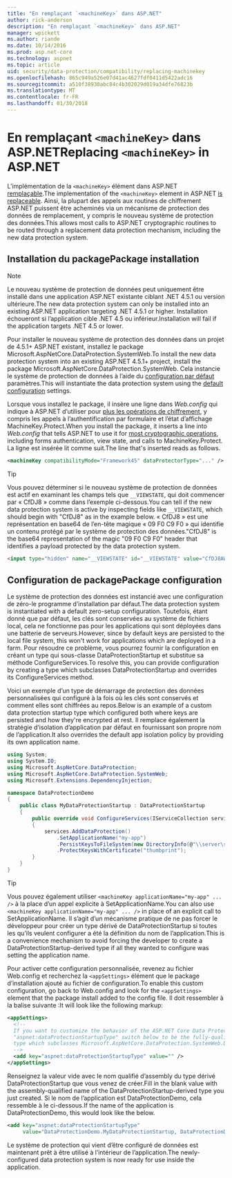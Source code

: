 ```yaml
---
title: "En remplaçant `<machineKey>` dans ASP.NET"
author: rick-anderson
description: "En remplaçant `<machineKey>` dans ASP.NET"
manager: wpickett
ms.author: riande
ms.date: 10/14/2016
ms.prod: asp.net-core
ms.technology: aspnet
ms.topic: article
uid: security/data-protection/compatibility/replacing-machinekey
ms.openlocfilehash: 865c949a526e07d41ac4627fdf0411d5422adc16
ms.sourcegitcommit: a510f38930abc84c4b302029d019a34dfe76823b
ms.translationtype: MT
ms.contentlocale: fr-FR
ms.lasthandoff: 01/30/2018
---
```

# <a name="replacing-machinekey-in-aspnet"></a><span data-ttu-id="0f00a-103">En remplaçant `<machineKey>` dans ASP.NET</span><span class="sxs-lookup"><span data-stu-id="0f00a-103">Replacing `<machineKey>` in ASP.NET</span></span>

<a name="compatibility-replacing-machinekey"></a>

<span data-ttu-id="0f00a-104">L’implémentation de la `<machineKey>` élément dans ASP.NET [remplaçable](https://blogs.msdn.microsoft.com/webdev/2012/10/23/cryptographic-improvements-in-asp-net-4-5-pt-2/).</span><span class="sxs-lookup"><span data-stu-id="0f00a-104">The implementation of the `<machineKey>` element in ASP.NET [is replaceable](https://blogs.msdn.microsoft.com/webdev/2012/10/23/cryptographic-improvements-in-asp-net-4-5-pt-2/).</span></span> <span data-ttu-id="0f00a-105">Ainsi, la plupart des appels aux routines de chiffrement ASP.NET puissent être acheminés via un mécanisme de protection des données de remplacement, y compris le nouveau système de protection des données.</span><span class="sxs-lookup"><span data-stu-id="0f00a-105">This allows most calls to ASP.NET cryptographic routines to be routed through a replacement data protection mechanism, including the new data protection system.</span></span>

## <a name="package-installation"></a><span data-ttu-id="0f00a-106">Installation du package</span><span class="sxs-lookup"><span data-stu-id="0f00a-106">Package installation</span></span>

> [!NOTE]
> <span data-ttu-id="0f00a-107">Le nouveau système de protection de données peut uniquement être installé dans une application ASP.NET existante ciblant .NET 4.5.1 ou version ultérieure.</span><span class="sxs-lookup"><span data-stu-id="0f00a-107">The new data protection system can only be installed into an existing ASP.NET application targeting .NET 4.5.1 or higher.</span></span> <span data-ttu-id="0f00a-108">Installation échoueront si l’application cible .NET 4.5 ou inférieur.</span><span class="sxs-lookup"><span data-stu-id="0f00a-108">Installation will fail if the application targets .NET 4.5 or lower.</span></span>

<span data-ttu-id="0f00a-109">Pour installer le nouveau système de protection des données dans un projet de 4.5.1+ ASP.NET existant, installez le package Microsoft.AspNetCore.DataProtection.SystemWeb.</span><span class="sxs-lookup"><span data-stu-id="0f00a-109">To install the new data protection system into an existing ASP.NET 4.5.1+ project, install the package Microsoft.AspNetCore.DataProtection.SystemWeb.</span></span> <span data-ttu-id="0f00a-110">Cela instancie le système de protection de données à l’aide du [configuration par défaut](xref:security/data-protection/configuration/default-settings) paramètres.</span><span class="sxs-lookup"><span data-stu-id="0f00a-110">This will instantiate the data protection system using the [default configuration](xref:security/data-protection/configuration/default-settings) settings.</span></span>

<span data-ttu-id="0f00a-111">Lorsque vous installez le package, il insère une ligne dans *Web.config* qui indique à ASP.NET d’utiliser pour [plus les opérations de chiffrement](https://blogs.msdn.microsoft.com/webdev/2012/10/23/cryptographic-improvements-in-asp-net-4-5-pt-2/), y compris les appels à l’authentification par formulaire et l’état d’affichage MachineKey.Protect.</span><span class="sxs-lookup"><span data-stu-id="0f00a-111">When you install the package, it inserts a line into *Web.config* that tells ASP.NET to use it for [most cryptographic operations](https://blogs.msdn.microsoft.com/webdev/2012/10/23/cryptographic-improvements-in-asp-net-4-5-pt-2/), including forms authentication, view state, and calls to MachineKey.Protect.</span></span> <span data-ttu-id="0f00a-112">La ligne est insérée lit comme suit.</span><span class="sxs-lookup"><span data-stu-id="0f00a-112">The line that's inserted reads as follows.</span></span>

```xml
<machineKey compatibilityMode="Framework45" dataProtectorType="..." />
```

>[!TIP]
> <span data-ttu-id="0f00a-113">Vous pouvez déterminer si le nouveau système de protection de données est actif en examinant les champs tels que `__VIEWSTATE`, qui doit commencer par « CfDJ8 » comme dans l’exemple ci-dessous.</span><span class="sxs-lookup"><span data-stu-id="0f00a-113">You can tell if the new data protection system is active by inspecting fields like `__VIEWSTATE`, which should begin with "CfDJ8" as in the example below.</span></span> <span data-ttu-id="0f00a-114">« CfDJ8 » est une représentation en base64 de l’en-tête magique « 09 F0 C9 F0 » qui identifie un contenu protégé par le système de protection des données.</span><span class="sxs-lookup"><span data-stu-id="0f00a-114">"CfDJ8" is the base64 representation of the magic "09 F0 C9 F0" header that identifies a payload protected by the data protection system.</span></span>

```html
<input type="hidden" name="__VIEWSTATE" id="__VIEWSTATE" value="CfDJ8AWPr2EQPTBGs3L2GCZOpk..." />
```

## <a name="package-configuration"></a><span data-ttu-id="0f00a-115">Configuration de package</span><span class="sxs-lookup"><span data-stu-id="0f00a-115">Package configuration</span></span>

<span data-ttu-id="0f00a-116">Le système de protection des données est instancié avec une configuration de zéro-le programme d’installation par défaut.</span><span class="sxs-lookup"><span data-stu-id="0f00a-116">The data protection system is instantiated with a default zero-setup configuration.</span></span> <span data-ttu-id="0f00a-117">Toutefois, étant donné que par défaut, les clés sont conservées au système de fichiers local, cela ne fonctionne pas pour les applications qui sont déployées dans une batterie de serveurs.</span><span class="sxs-lookup"><span data-stu-id="0f00a-117">However, since by default keys are persisted to the local file system, this won't work for applications which are deployed in a farm.</span></span> <span data-ttu-id="0f00a-118">Pour résoudre ce problème, vous pourrez fournir la configuration en créant un type qui sous-classe DataProtectionStartup et substitue sa méthode ConfigureServices.</span><span class="sxs-lookup"><span data-stu-id="0f00a-118">To resolve this, you can provide configuration by creating a type which subclasses DataProtectionStartup and overrides its ConfigureServices method.</span></span>

<span data-ttu-id="0f00a-119">Voici un exemple d’un type de démarrage de protection des données personnalisées qui configuré à la fois où les clés sont conservés et comment elles sont chiffrées au repos.</span><span class="sxs-lookup"><span data-stu-id="0f00a-119">Below is an example of a custom data protection startup type which configured both where keys are persisted and how they're encrypted at rest.</span></span> <span data-ttu-id="0f00a-120">Il remplace également la stratégie d’isolation d’application par défaut en fournissant son propre nom de l’application.</span><span class="sxs-lookup"><span data-stu-id="0f00a-120">It also overrides the default app isolation policy by providing its own application name.</span></span>

```csharp
using System;
using System.IO;
using Microsoft.AspNetCore.DataProtection;
using Microsoft.AspNetCore.DataProtection.SystemWeb;
using Microsoft.Extensions.DependencyInjection;

namespace DataProtectionDemo
{
    public class MyDataProtectionStartup : DataProtectionStartup
    {
        public override void ConfigureServices(IServiceCollection services)
        {
            services.AddDataProtection()
                .SetApplicationName("my-app")
                .PersistKeysToFileSystem(new DirectoryInfo(@"\\server\share\myapp-keys\"))
                .ProtectKeysWithCertificate("thumbprint");
        }
    }
}
```

>[!TIP]
> <span data-ttu-id="0f00a-121">Vous pouvez également utiliser `<machineKey applicationName="my-app" ... />` à la place d’un appel explicite à SetApplicationName.</span><span class="sxs-lookup"><span data-stu-id="0f00a-121">You can also use `<machineKey applicationName="my-app" ... />` in place of an explicit call to SetApplicationName.</span></span> <span data-ttu-id="0f00a-122">Il s’agit d’un mécanisme pratique de ne pas forcer le développeur pour créer un type dérivé de DataProtectionStartup si toutes les qu’ils veulent configurer a été la définition du nom de l’application.</span><span class="sxs-lookup"><span data-stu-id="0f00a-122">This is a convenience mechanism to avoid forcing the developer to create a DataProtectionStartup-derived type if all they wanted to configure was setting the application name.</span></span>

<span data-ttu-id="0f00a-123">Pour activer cette configuration personnalisée, revenez au fichier Web.config et recherchez la `<appSettings>` élément que le package d’installation ajouté au fichier de configuration.</span><span class="sxs-lookup"><span data-stu-id="0f00a-123">To enable this custom configuration, go back to Web.config and look for the `<appSettings>` element that the package install added to the config file.</span></span> <span data-ttu-id="0f00a-124">Il doit ressembler à la balise suivante :</span><span class="sxs-lookup"><span data-stu-id="0f00a-124">It will look like the following markup:</span></span>

```xml
<appSettings>
  <!--
  If you want to customize the behavior of the ASP.NET Core Data Protection stack, set the
  "aspnet:dataProtectionStartupType" switch below to be the fully-qualified name of a
  type which subclasses Microsoft.AspNetCore.DataProtection.SystemWeb.DataProtectionStartup.
  -->
  <add key="aspnet:dataProtectionStartupType" value="" />
</appSettings>
```

<span data-ttu-id="0f00a-125">Renseignez la valeur vide avec le nom qualifié d’assembly du type dérivé DataProtectionStartup que vous venez de créer.</span><span class="sxs-lookup"><span data-stu-id="0f00a-125">Fill in the blank value with the assembly-qualified name of the DataProtectionStartup-derived type you just created.</span></span> <span data-ttu-id="0f00a-126">Si le nom de l’application est DataProtectionDemo, cela ressemble à le ci-dessous.</span><span class="sxs-lookup"><span data-stu-id="0f00a-126">If the name of the application is DataProtectionDemo, this would look like the below.</span></span>

```xml
<add key="aspnet:dataProtectionStartupType"
     value="DataProtectionDemo.MyDataProtectionStartup, DataProtectionDemo" />
```

<span data-ttu-id="0f00a-127">Le système de protection qui vient d’être configuré de données est maintenant prêt à être utilisé à l’intérieur de l’application.</span><span class="sxs-lookup"><span data-stu-id="0f00a-127">The newly-configured data protection system is now ready for use inside the application.</span></span>
